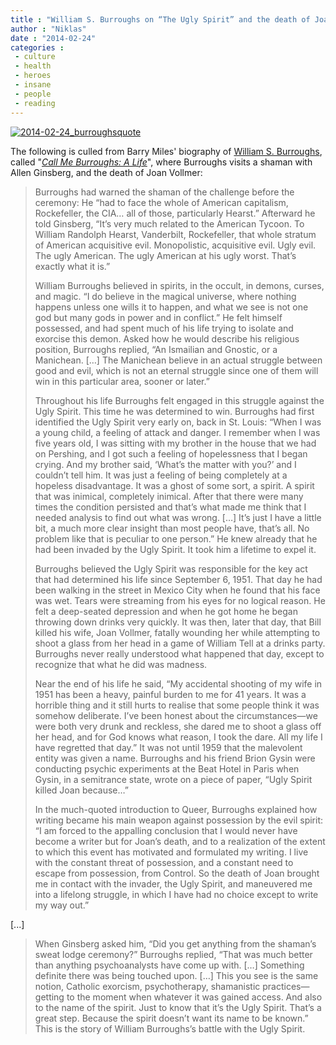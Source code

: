 ```yaml
---
title : "William S. Burroughs on “The Ugly Spirit” and the death of Joan Vollmer"
author : "Niklas"
date : "2014-02-24"
categories : 
 - culture
 - health
 - heroes
 - insane
 - people
 - reading
---
```


[![2014-02-24_burroughsquote](https://niklasblog.com/wp-content/2014-02-24_burroughsquote.jpg)](https://niklasblog.com/wp-content/2014-02-24_burroughsquote.jpg)

The following is culled from Barry Miles' biography of [William S. Burroughs](https://en.wikipedia.org/wiki/William_S._Burroughs), called "[_Call Me Burroughs: A Life_](https://www.goodreads.com/book/show/17899672-call-me-burroughs)", where Burroughs visits a shaman with Allen Ginsberg, and the death of Joan Vollmer:

> Burroughs had warned the shaman of the challenge before the ceremony: He “had to face the whole of American capitalism, Rockefeller, the CIA… all of those, particularly Hearst.” Afterward he told Ginsberg, “It’s very much related to the American Tycoon. To William Randolph Hearst, Vanderbilt, Rockefeller, that whole stratum of American acquisitive evil. Monopolistic, acquisitive evil. Ugly evil. The ugly American. The ugly American at his ugly worst. That’s exactly what it is.”
> 
> William Burroughs believed in spirits, in the occult, in demons, curses, and magic. “I do believe in the magical universe, where nothing happens unless one wills it to happen, and what we see is not one god but many gods in power and in conflict.” He felt himself possessed, and had spent much of his life trying to isolate and exorcise this demon. Asked how he would describe his religious position, Burroughs replied, “An Ismailian and Gnostic, or a Manichean. \[…\] The Manichean believe in an actual struggle between good and evil, which is not an eternal struggle since one of them will win in this particular area, sooner or later.”
> 
> Throughout his life Burroughs felt engaged in this struggle against the Ugly Spirit. This time he was determined to win. Burroughs had first identified the Ugly Spirit very early on, back in St. Louis: “When I was a young child, a feeling of attack and danger. I remember when I was five years old, I was sitting with my brother in the house that we had on Pershing, and I got such a feeling of hopelessness that I began crying. And my brother said, ‘What’s the matter with you?’ and I couldn’t tell him. It was just a feeling of being completely at a hopeless disadvantage. It was a ghost of some sort, a spirit. A spirit that was inimical, completely inimical. After that there were many times the condition persisted and that’s what made me think that I needed analysis to find out what was wrong. \[…\] It’s just I have a little bit, a much more clear insight than most people have, that’s all. No problem like that is peculiar to one person.” He knew already that he had been invaded by the Ugly Spirit. It took him a lifetime to expel it.
> 
> Burroughs believed the Ugly Spirit was responsible for the key act that had determined his life since September 6, 1951. That day he had been walking in the street in Mexico City when he found that his face was wet. Tears were streaming from his eyes for no logical reason. He felt a deep-seated depression and when he got home he began throwing down drinks very quickly. It was then, later that day, that Bill killed his wife, Joan Vollmer, fatally wounding her while attempting to shoot a glass from her head in a game of William Tell at a drinks party. Burroughs never really understood what happened that day, except to recognize that what he did was madness.
> 
> Near the end of his life he said, “My accidental shooting of my wife in 1951 has been a heavy, painful burden to me for 41 years. It was a horrible thing and it still hurts to realise that some people think it was somehow deliberate. I’ve been honest about the circumstances—we were both very drunk and reckless, she dared me to shoot a glass off her head, and for God knows what reason, I took the dare. All my life I have regretted that day.” It was not until 1959 that the malevolent entity was given a name. Burroughs and his friend Brion Gysin were conducting psychic experiments at the Beat Hotel in Paris when Gysin, in a semitrance state, wrote on a piece of paper, “Ugly Spirit killed Joan because…”
> 
> In the much-quoted introduction to Queer, Burroughs explained how writing became his main weapon against possession by the evil spirit: “I am forced to the appalling conclusion that I would never have become a writer but for Joan’s death, and to a realization of the extent to which this event has motivated and formulated my writing. I live with the constant threat of possession, and a constant need to escape from possession, from Control. So the death of Joan brought me in contact with the invader, the Ugly Spirit, and maneuvered me into a lifelong struggle, in which I have had no choice except to write my way out.”

\[...\]

> When Ginsberg asked him, “Did you get anything from the shaman’s sweat lodge ceremony?” Burroughs replied, “That was much better than anything psychoanalysts have come up with. \[…\] Something definite there was being touched upon. \[…\] This you see is the same notion, Catholic exorcism, psychotherapy, shamanistic practices—getting to the moment when whatever it was gained access. And also to the name of the spirit. Just to know that it’s the Ugly Spirit. That’s a great step. Because the spirit doesn’t want its name to be known.” This is the story of William Burroughs’s battle with the Ugly Spirit.

